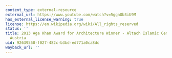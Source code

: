 ```yaml
---
content_type: external-resource
external_url: https://www.youtube.com/watch?v=5ggnOb3iU9M
has_external_license_warning: true
license: https://en.wikipedia.org/wiki/All_rights_reserved
status: ''
title: 2013 Aga Khan Award for Architecture Winner - Altach Islamic Cemetery, Altach,
  Austria
uid: 92639550-f027-482c-b3bd-ed771a0ca8dc
wayback_url: ''
---
```

